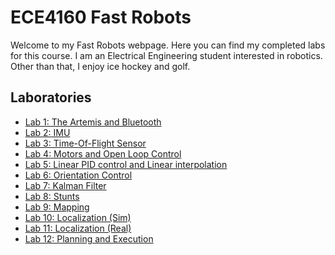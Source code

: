 # ECE4160 Fast Robots

Welcome to my Fast Robots webpage. Here you can find my completed labs for this course. I am an Electrical Engineering student interested in robotics. Other than that, I enjoy ice hockey and golf.

## Laboratories

<div class="labs-grid">

* [Lab 1: The Artemis and Bluetooth](./Lab1.md)
* [Lab 2: IMU](./Lab2.md)
* [Lab 3: Time-Of-Flight Sensor](./Lab3.md)
* [Lab 4: Motors and Open Loop Control](./Lab4.md)
* [Lab 5: Linear PID control and Linear interpolation](./Lab5.md)
* [Lab 6: Orientation Control](./Lab6.md)
* [Lab 7: Kalman Filter](./Lab7.md)
* [Lab 8: Stunts](./Lab8.md)
* [Lab 9: Mapping](./Lab9.md)
* [Lab 10: Localization (Sim)](./Lab10.md)
* [Lab 11: Localization (Real)](./Lab11.md)
* [Lab 12: Planning and Execution](./Lab12.md)

</div>

